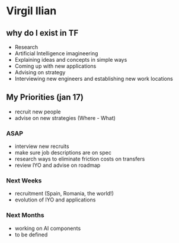 # Virgil Ilian


## why do I exist in TF

- Research
- Artificial Intelligence imagineering
- Explaining ideas and concepts in simple ways
- Coming up with new applications
- Advising on strategy
- Interviewing new engineers and establishing new work locations


## My Priorities (jan 17)


- recruit new people 
- advise on new strategies (Where - What)


### ASAP

- interview new recruits 
- make sure job descriptions are on spec
- research ways to eliminate friction costs on transfers
- review IYO and advise on roadmap


### Next Weeks

- recruitment (Spain, Romania, the world!)
- evolution of IYO and applications


### Next Months

- working on AI components
- to be defined